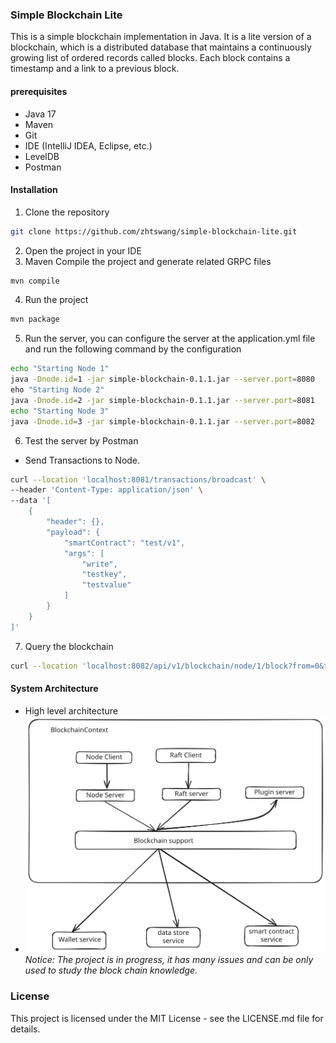 ### Simple Blockchain Lite
This is a simple blockchain implementation in Java. It is a lite version of a blockchain, which is a distributed database that maintains a continuously growing list of ordered records called blocks. Each block contains a timestamp and a link to a previous block.
#### prerequisites
- Java 17
- Maven
- Git
- IDE (IntelliJ IDEA, Eclipse, etc.)
- LevelDB
- Postman
#### Installation
1. Clone the repository
```bash
git clone https://github.com/zhtswang/simple-blockchain-lite.git
```
2. Open the project in your IDE
3. Maven Compile the project and generate related GRPC files
```bash
mvn compile
```
4. Run the project
```bash
mvn package
``` 
5. Run the server, you can configure the server at the application.yml file and run the following command by the configuration
```bash
echo "Starting Node 1"
java -Dnode.id=1 -jar simple-blockchain-0.1.1.jar --server.port=8080
eho "Starting Node 2"
java -Dnode.id=2 -jar simple-blockchain-0.1.1.jar --server.port=8081
echo "Starting Node 3"
java -Dnode.id=3 -jar simple-blockchain-0.1.1.jar --server.port=8082
```
6. Test the server by Postman
- Send Transactions to Node.
```bash
curl --location 'localhost:8081/transactions/broadcast' \
--header 'Content-Type: application/json' \
--data '[
    {
        "header": {},
        "payload": {
            "smartContract": "test/v1",
            "args": [
                "write",
                "testkey",
                "testvalue"
            ]
        }
    }
]'
```
7. Query the blockchain
```bash
curl --location 'localhost:8082/api/v1/blockchain/node/1/block?from=0&to=5'
```
#### System Architecture
- High level architecture
- ![High level architecture](./high_level_architecture.svg)
<i>Notice: The project is in progress, it has many issues and can be only used to study the block
chain knowledge.</i>
### License
This project is licensed under the MIT License - see the LICENSE.md file for details.